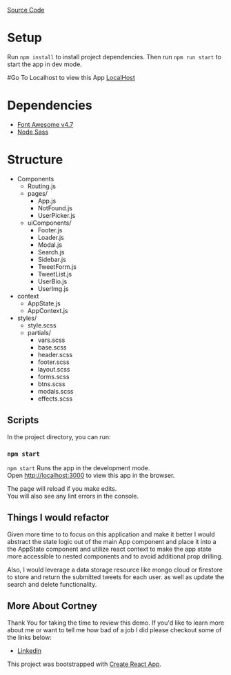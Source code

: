 [Source Code]()

# Setup
Run `npm install` to install project dependencies. Then run `npm run start` to start the app in dev mode. 

#Go To Localhost to view this App
[LocalHost](http://localhost:3000/)

# Dependencies
- [Font Awesome v4.7](https://fontawesome.com/v4.7.0/)
- [Node Sass](https://github.com/sass/node-sass)

# Structure
  - Components
    - Routing.js
    - pages/
      - App.js
      - NotFound.js
      - UserPicker.js
    - uiComponents/
      - Footer.js
      - Loader.js
      - Modal.js
      - Search.js
      - Sidebar.js
      - TweetForm.js
      - TweetList.js
      - UserBio.js
      - UserImg.js
  - context
    - AppState.js
    - AppContext.js
  - styles/
    - style.scss
    - partials/
      - vars.scss
      - base.scss
      - header.scss
      - footer.scss
      - layout.scss
      - forms.scss
      - btns.scss
      - modals.scss
      - effects.scss
      


## Scripts

In the project directory, you can run:
### `npm start`

`npm start` Runs the app in the development mode.<br>
Open [http://localhost:3000](http://localhost:3000) to view this app in the browser.

The page will reload if you make edits.<br>
You will also see any lint errors in the console.


## Things I would refactor
Given more time to to focus on this application and make it better I would abstract the state logic out of the main App component and place it into a the AppState component and utilize react context to make the app state more accessible to nested components and to avoid additional prop drilling.

Also, I would leverage a data storage resource like mongo cloud or firestore to store and return the submitted tweets for each user. as well as update the search and delete functionality. 

## More About Cortney

Thank You for taking the time to review this demo. If you'd like to learn more about me or want to tell me how bad of a job I did please checkout some of the links below:
- [Linkedin]()


This project was bootstrapped with [Create React App](https://github.com/facebook/create-react-app).

